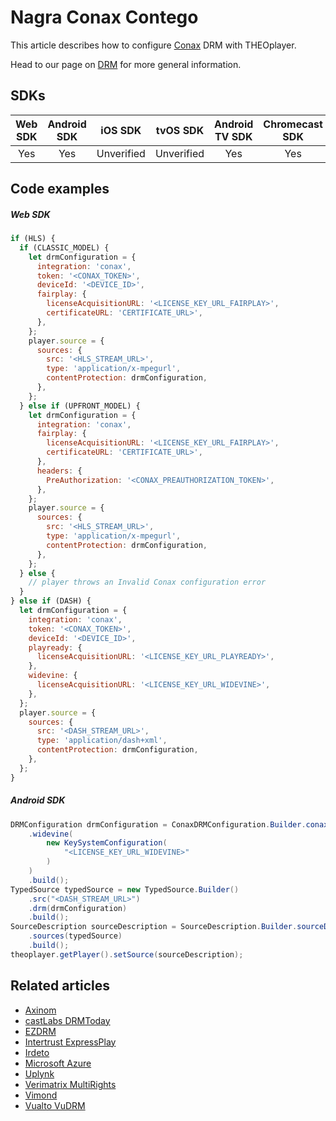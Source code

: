 # Nagra Conax Contego

This article describes how to configure [Conax](https://dtv.nagra.com/scalable-service-protection) DRM with THEOplayer.

Head to our page on [DRM](../../how-to-guides/04-drm/00-introduction.md) for more general information.

## SDKs

| Web SDK | Android SDK |  iOS SDK   |  tvOS SDK  | Android TV SDK | Chromecast SDK |
| :-----: | :---------: | :--------: | :--------: | :------------: | :------------: |
|   Yes   |     Yes     | Unverified | Unverified |      Yes       |      Yes       |

## Code examples

##### Web SDK

```js
if (HLS) {
  if (CLASSIC_MODEL) {
    let drmConfiguration = {
      integration: 'conax',
      token: '<CONAX_TOKEN>',
      deviceId: '<DEVICE_ID>',
      fairplay: {
        licenseAcquisitionURL: '<LICENSE_KEY_URL_FAIRPLAY>',
        certificateURL: 'CERTIFICATE_URL>',
      },
    };
    player.source = {
      sources: {
        src: '<HLS_STREAM_URL>',
        type: 'application/x-mpegurl',
        contentProtection: drmConfiguration,
      },
    };
  } else if (UPFRONT_MODEL) {
    let drmConfiguration = {
      integration: 'conax',
      fairplay: {
        licenseAcquisitionURL: '<LICENSE_KEY_URL_FAIRPLAY>',
        certificateURL: 'CERTIFICATE_URL>',
      },
      headers: {
        PreAuthorization: '<CONAX_PREAUTHORIZATION_TOKEN>',
      },
    };
    player.source = {
      sources: {
        src: '<HLS_STREAM_URL>',
        type: 'application/x-mpegurl',
        contentProtection: drmConfiguration,
      },
    };
  } else {
    // player throws an Invalid Conax configuration error
  }
} else if (DASH) {
  let drmConfiguration = {
    integration: 'conax',
    token: '<CONAX_TOKEN>',
    deviceId: '<DEVICE_ID>',
    playready: {
      licenseAcquisitionURL: '<LICENSE_KEY_URL_PLAYREADY>',
    },
    widevine: {
      licenseAcquisitionURL: '<LICENSE_KEY_URL_WIDEVINE>',
    },
  };
  player.source = {
    sources: {
      src: '<DASH_STREAM_URL>',
      type: 'application/dash+xml',
      contentProtection: drmConfiguration,
    },
  };
}
```

##### Android SDK

```java
DRMConfiguration drmConfiguration = ConaxDRMConfiguration.Builder.conaxDrm("<DEVICE_ID>", "<CONAX_TOKEN>")
    .widevine(
        new KeySystemConfiguration(
            "<LICENSE_KEY_URL_WIDEVINE>"
        )
    )
    .build();
TypedSource typedSource = new TypedSource.Builder()
    .src("<DASH_STREAM_URL>")
    .drm(drmConfiguration)
    .build();
SourceDescription sourceDescription = SourceDescription.Builder.sourceDescription()
    .sources(typedSource)
    .build();
theoplayer.getPlayer().setSource(sourceDescription);
```

## Related articles

- [Axinom](02-axinom.md)
- [castLabs DRMToday](02-castlabs-drmtoday/00-introduction.md)
- [EZDRM](04-ezdrm.md)
- [Intertrust ExpressPlay](05-intertrust-expressplay.md)
- [Irdeto](06-irdeto.md)
- [Microsoft Azure](07-microsoft-azure.md)
- [Uplynk](12-uplynk.md)
- [Verimatrix MultiRights](09-verimatrix-multirights.md)
- [Vimond](10-vimond.md)
- [Vualto VuDRM](11-vualto-vudrm.md)

